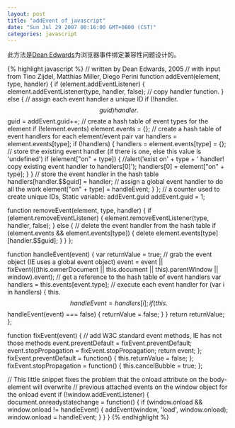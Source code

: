 ```yaml
---
layout: post
title: "addEvent of javascript"
date: "Sun Jul 29 2007 00:16:00 GMT+0800 (CST)"
categories: javascript
---
```


此方法是[Dean Edwards](http://dean.edwards.name/weblog/2005/10/add-event/)为浏览器事件绑定兼容性问题设计的。

{% highlight javascript %}
// written by Dean Edwards, 2005
// with input from Tino Zijdel, Matthias Miller, Diego Perini
function addEvent(element, type, handler) {
    if (element.addEventListener) {
        element.addEventListener(type, handler, false); // copy handler function.
    } else {
        // assign each event handler a unique ID
        if (!handler.$$guid) handler.$$guid = addEvent.guid++;
        // create a hash table of event types for the element
        if (!element.events) element.events = {};
        // create a hash table of event handlers for each element/event pair
        var handlers = element.events[type];
        if (!handlers) {
            handlers = element.events[type] = {};
            // store the existing event handler (if there is one, else this value is 'undefined')
            if (element["on" + type]) {
                //alert('exist on' + type + ' handler! copy existing event handler to handlers[0]');
                handlers[0] = element["on" + type];
            }
        }
        // store the event handler in the hash table
        handlers[handler.$$guid] = handler;
        // assign a global event handler to do all the work
        element["on" + type] = handleEvent;
    }
};
// a counter used to create unique IDs, Static variable: addEvent.guid
addEvent.guid = 1;

function removeEvent(element, type, handler) {
    if (element.removeEventListener) {
        element.removeEventListener(type, handler, false);
    } else {
        // delete the event handler from the hash table
        if (element.events && element.events[type]) {
            delete element.events[type][handler.$$guid];
        }
    }
};

function handleEvent(event) {
    var returnValue = true;
    // grab the event object (IE uses a global event object)
    event = event || fixEvent(((this.ownerDocument || this.document || this).parentWindow || window).event);
    // get a reference to the hash table of event handlers
    var handlers = this.events[event.type];
    // execute each event handler
    for (var i in handlers) {
        this.$$handleEvent = handlers[i];
        if (this.$$handleEvent(event) === false) {
            returnValue = false;
        }
    }
    return returnValue;
};

function fixEvent(event) {
    // add W3C standard event methods, IE has not those methods
    event.preventDefault = fixEvent.preventDefault;
    event.stopPropagation = fixEvent.stopPropagation;
    return event;
};
fixEvent.preventDefault = function() {
    this.returnValue = false;
};
fixEvent.stopPropagation = function() {
    this.cancelBubble = true;
};

// This little snippet fixes the problem that the onload attribute on the body-element will overwrite
// previous attached events on the window object for the onload event
if (!window.addEventListener) {
    document.onreadystatechange = function() {
        if (window.onload && window.onload != handleEvent) {
            addEvent(window, 'load', window.onload);
            window.onload = handleEvent;
        }
    }
}
{% endhighlight %}
